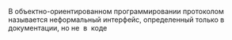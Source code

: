 В объектно-ориентированном программировании протоколом называется неформальный интерфейс, определенный только в  документации, но не  в  коде